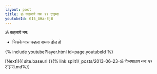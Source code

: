 ```yaml
---
layout: post
title: ॐ कहलाये नमः ११ टाइम्स
youtubeId: GI5_GHa-Ej0
---
```

 
 
 ॐ कहलाये नमः  
 
 -  जिसके पास कहला नामक ढोल हो 
 
  
 
  
 
 
 
 
 
 


{% include youtubePlayer.html id=page.youtubeId %}
 
[Next]({{ site.baseurl }}{% link  split1/_posts/2013-06-23-ॐ विजयाक्षाय नमः ११ टाइम्स.md%})
 
